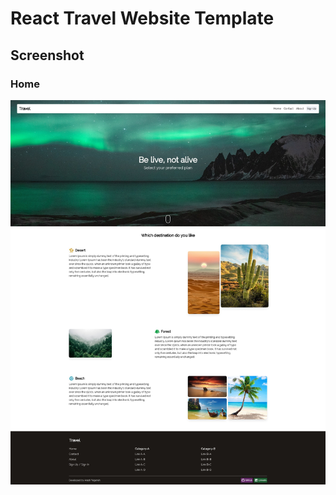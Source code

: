 # React Travel Website Template

## Screenshot

### Home

![react-travel-website-template-home](img/home-screenshot.jpeg)
